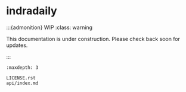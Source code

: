 # indradaily


:::{admonition} WIP
:class: warning

This documentation is under construction. Please check back soon for updates.

:::

```{toctree}
:maxdepth: 3

LICENSE.rst
api/index.md
``` 
